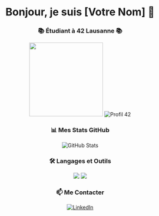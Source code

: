 <h1 align="center">Bonjour, je suis [Votre Nom] 👋</h1>

<div align="center">
  <h3>📚 Étudiant à 42 Lausanne 📚</h3>

  <img src="https://media.tenor.com/UnFx-k_lSckAAAAM/amalie-steiness.gif" width="200"/>

  <!-- Badge 42 - Remplacez USERNAME par votre nom d'utilisateur 42 -->
  <img src="https://badge.mediaplus.ma/darkblue/dinguyen" alt="Profil 42" />

  ### 📊 Mes Stats GitHub
  <img src="https://github-readme-stats.vercel.app/api?username=Nesplee&show_icons=true&theme=radical" alt="GitHub Stats"/>

  ### 🛠️ Langages et Outils
  <img src="https://img.shields.io/badge/C-00599C?style=for-the-badge&logo=c&logoColor=white"/>
  <img src="https://img.shields.io/badge/Shell_Script-121011?style=for-the-badge&logo=gnu-bash&logoColor=white"/>

  ### 📫 Me Contacter
  [![LinkedIn](https://img.shields.io/badge/LinkedIn-0077B5?style=for-the-badge&logo=linkedin&logoColor=white)](https://linkedin.com/in/dimitri-nguyen)
</div>
